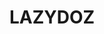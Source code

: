 # LAZYDOZ



<!---
Lazydoz/Lazydoz is a ✨ special ✨ repository because its `README.md` (this file) appears on your GitHub profile.
You can click the Preview link to take a look at your changes.
--->
